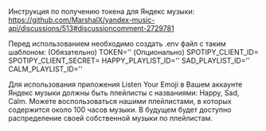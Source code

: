 Инструкция по получению токена для Яндекс музыки: https://github.com/MarshalX/yandex-music-api/discussions/513#discussioncomment-2729781

Перед использованием необходимо создать .env файл с таким шаблоном:
(Обязательно)
TOKEN=''
(Опционально)
SPOTIPY_CLIENT_ID=
SPOTIPY_CLIENT_SECRET=
HAPPY_PLAYLIST_ID=''
SAD_PLAYLIST_ID=''
CALM_PLAYLIST_ID=''

Для использования приложения Listen Your Emoji в Вашем аккаунте Яндекс музыки должны быть плейлисты с названиями: Happy, Sad, Calm. Можете воспользоваться нашими плейлистами, в которых содержится около 100 часов музыки.
В будущем будет доступно распределение своей собственной музыки по плейлистам.
